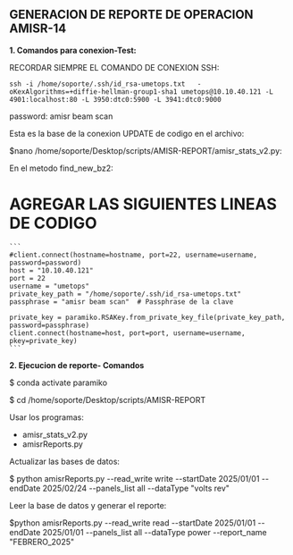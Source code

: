**GENERACION DE REPORTE DE OPERACION AMISR-14**
---

**1. Comandos para conexion-Test:**

RECORDAR SIEMPRE EL COMANDO DE CONEXION SSH:
```
ssh -i /home/soporte/.ssh/id_rsa-umetops.txt   -oKexAlgorithms=+diffie-hellman-group1-sha1 umetops@10.10.40.121 -L 4901:localhost:80 -L 3950:dtc0:5900 -L 3941:dtc0:9000
```
password: amisr beam scan

Esta es la base de la conexion
UPDATE de  codigo en el archivo:

$nano  /home/soporte/Desktop/scripts/AMISR-REPORT/amisr_stats_v2.py:

En el metodo find_new_bz2:

# AGREGAR LAS SIGUIENTES LINEAS DE CODIGO
    ```
    #client.connect(hostname=hostname, port=22, username=username, password=password)
    host = "10.10.40.121"
    port = 22
    username = "umetops"
    private_key_path = "/home/soporte/.ssh/id_rsa-umetops.txt"
    passphrase = "amisr beam scan"  # Passphrase de la clave

    private_key = paramiko.RSAKey.from_private_key_file(private_key_path, password=passphrase)
    client.connect(hostname=host, port=port, username=username, pkey=private_key)
    ```

**2. Ejecucion de reporte- Comandos**

$ conda activate paramiko

$ cd /home/soporte/Desktop/scripts/AMISR-REPORT

Usar  los programas:

* amisr_stats_v2.py
* amisrReports.py

Actualizar las bases de datos:

$ python amisrReports.py  --read_write write  --startDate  2025/01/01 --endDate 2025/02/24 --panels_list all --dataType "volts rev"

Leer la base de datos y generar el reporte:

$python amisrReports.py  --read_write read  --startDate  2025/01/01 --endDate 2025/01/01 --panels_list all --dataType power --report_name "FEBRERO_2025"


